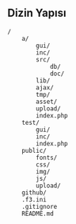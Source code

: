 ## Dizin Yapısı

    /
        a/
            gui/
            inc/
            src/
                db/
                doc/
            lib/
            ajax/
            tmp/
            asset/
            upload/
            index.php
        test/
            gui/
            inc/
            index.php
        public/
            fonts/
            css/
            img/
            js/
            upload/
        github/
        .f3.ini
        .gitignore
        README.md
